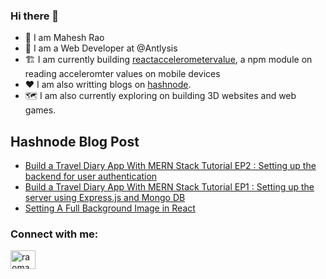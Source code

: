 ### Hi there 👋
- 👀 I am Mahesh Rao
- 👔 I am a Web Developer at @Antlysis
- 🏗️ I am currently building [reactaccelerometervalue](https://www.npmjs.com/package/reactaccelerometervalue), a npm module on reading acceleromter values on mobile devices
- ❤️ I am also writting blogs on [hashnode](https://maheshrao98.hashnode.dev).
- 🗺️ I am also currently exploring on building 3D websites and web games.

## Hashnode Blog Post
<!-- HASHNODE:START -->
- [Build a Travel Diary App With MERN Stack Tutorial EP2 : Setting up the backend for user authentication](https://maheshrao98.hashnode.dev/build-a-travel-diary-app-with-mern-stack-tutorial-ep2-setting-up-the-backend-for-user-authentication)
- [Build a Travel Diary App With MERN Stack Tutorial EP1 : Setting up the server using Express.js and Mongo DB](https://maheshrao98.hashnode.dev/build-a-travel-diary-app-with-mern-stack-tutorial-ep1-setting-up-the-server-using-expressjs-and-mongo-db)
- [Setting A Full Background Image in React](https://maheshrao98.hashnode.dev/setting-a-full-background-image-in-react)
<!-- HASHNODE:END -->

<h3 align="left">Connect with me:</h3>
<p align="left">
<a href="https://twitter.com/raomahesh98" target="blank"><img align="center" src="https://raw.githubusercontent.com/rahuldkjain/github-profile-readme-generator/master/src/images/icons/Social/twitter.svg" alt="raomahesh98" height="30" width="40" /></a>
</p>

<!--
**maheshrao98/maheshrao98** is a ✨ _special_ ✨ repository because its `README.md` (this file) appears on your GitHub profile.

Here are some ideas to get you started:

- 🔭 I’m currently working on ...
- 🌱 I’m currently learning ...
- 👯 I’m looking to collaborate on ...
- 🤔 I’m looking for help with ...
- 💬 Ask me about ...
- 📫 How to reach me: ...
- 😄 Pronouns: ...
- ⚡ Fun fact: ...
-->
